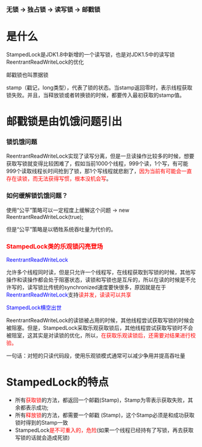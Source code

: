 ### 无锁 -> 独占锁 -> 读写锁 -> 邮戳锁

# 是什么

StampedLock是JDK1.8中新增的一个读写锁，也是对JDK1.5中的读写锁ReentrantReadWriteLock的优化

邮戳锁也叫票据锁

stamp（戳记，long类型），代表了锁的状态。当stamp返回零时，表示线程获取锁失败。并且，当释放锁或者转换锁的时候，都要传入最初获取的stamp值。

# 邮戳锁是由饥饿问题引出

### 锁饥饿问题

ReentrantReadWriteLock实现了读写分离，但是一旦读操作比较多的时候，想要获取写锁就变得比较困难了，假如当前1000个线程，999个读，1个写，有可能999个读取线程长时间抢到了锁，那1个写线程就悲剧了，<font color = 'red'>因为当前有可能会一直存在读锁，而无法获得写惯，根本没机会写</font>。

### 如何缓解锁饥饿问题？

使用“公平”策略可以一定程度上缓解这个问题 -> new ReentrantReadWriteLock(true);

但是“公平”策略是以牺牲系统吞吐量为代价的。

### <font color = 'red'>StampedLock类的乐观锁闪亮登场</font>

<font color = 'blue'>ReentrantReadWriteLock</font>

允许多个线程同时读，但是只允许一个线程写，在线程获取到写锁的时候，其他写操作和读操作都会处于阻塞状态，读锁和写锁也是互斥的，所以在读的时候是不允许写的，读写锁比传统的synchronized速度要快很多，原因就是在于<font color = 'blue'>ReentrantReadWriteLock</font>支持<font color = 'red'>读并发，读读可以共享</font>

<font color = 'blue'>StampedLock横空出世</font>

ReentrantReadWriteLock的读锁被占用的时候，其他线程尝试获取写锁的时候会被阻塞。但是，StampedLock采取乐观获取锁后，其他线程尝试获取写锁时不会被阻室，这其实是对读锁的优化，所以，<font color = 'red'>在获取乐观读锁后，还需要对结果进行校验。</font>

一句话：对短的只读代码段，使用乐观锁模式通常可以减少争用并提高吞吐量

# StampedLock的特点

- 所有<font color = 'red'>获取锁</font>的方法，都返回一个邮戳(Stamp)，Stamp为零表示获取失败，其余都表示成功;
- 所有<font color = 'red'>释放锁</font>的方法，都需要一个邮戳 (Stamp)，这个Stamp必须是和成功获取锁时得到的Stamp一致
- StampedLock<font color = 'red'>是不可重入的，危险</font>(如果一个线程已经持有了写锁，再去获取写锁的话就会造成死锁)







